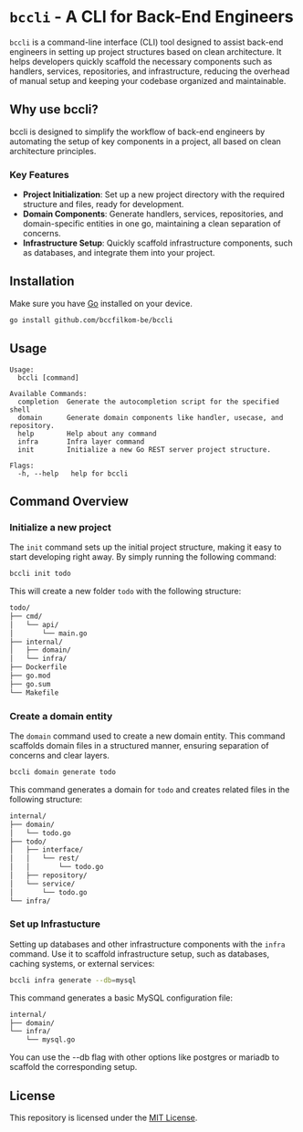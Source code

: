 # ``bccli`` - A CLI for Back-End Engineers

`bccli` is a command-line interface (CLI) tool designed to assist back-end engineers in setting up project structures based on clean architecture. It helps developers quickly scaffold the necessary components such as handlers, services, repositories, and infrastructure, reducing the overhead of manual setup and keeping your codebase organized and maintainable.

## Why use bccli?
bccli is designed to simplify the workflow of back-end engineers by automating the setup of key components in a project, all based on clean architecture principles.

### Key Features

- **Project Initialization**: Set up a new project directory with the required structure and files, ready for development.
- **Domain Components**: Generate handlers, services, repositories, and domain-specific entities in one go, maintaining a clean separation of concerns.
- **Infrastructure Setup**: Quickly scaffold infrastructure components, such as databases, and integrate them into your project.

## Installation

Make sure you have [Go](https://golang.org/dl/) installed on your device.

```bash
go install github.com/bccfilkom-be/bccli
```

## Usage
```
Usage:
  bccli [command]

Available Commands:
  completion  Generate the autocompletion script for the specified shell
  domain      Generate domain components like handler, usecase, and repository.
  help        Help about any command
  infra       Infra layer command
  init        Initialize a new Go REST server project structure.

Flags:
  -h, --help   help for bccli
```

## Command Overview

### Initialize a new project
The ``init`` command sets up the initial project structure, making it easy to start developing right away. By simply running the following command:

```bash
bccli init todo
```

This will create a new folder ``todo`` with the following structure:
```bash
todo/
├── cmd/
│   └── api/
│       └── main.go
├── internal/
│   ├── domain/
│   └── infra/
├── Dockerfile
├── go.mod
├── go.sum
└── Makefile
```

### Create a domain entity
The ``domain`` command used to create a new domain entity. This command scaffolds domain files in a structured manner, ensuring separation of concerns and clear layers.

```bash
bccli domain generate todo
```
This command generates a domain for ``todo`` and creates related files in the following structure:
```bash
internal/
├── domain/
│   └── todo.go
├── todo/
│   ├── interface/
│   │   └── rest/
│   │       └── todo.go
│   ├── repository/
│   └── service/
│       └── todo.go
└── infra/
```

### Set up Infrastucture
Setting up databases and other infrastructure components with the ``infra`` command. Use it to scaffold infrastructure setup, such as databases, caching systems, or external services:

```bash
bccli infra generate --db=mysql
```
This command generates a basic MySQL configuration file:
```bash
internal/
├── domain/
└── infra/
    └── mysql.go
```
You can use the --db flag with other options like postgres or mariadb to scaffold the corresponding setup.
## License
This repository is licensed under the [MIT License](LICENSE).
